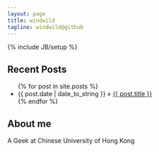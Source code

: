 ```yaml
---
layout: page
title: windwild
tagline: windwild@github
---
```

{% include JB/setup %}
    
## Recent Posts

<ul class="posts">
  {% for post in site.posts %}
    <li>
      <span>{{ post.date | date_to_string }}</span> &raquo; <a href="{{ BASE_PATH }}{{ post.url }}">{{ post.title }}</a>
    </li>
  {% endfor %}
</ul>

## About me

A Geek at Chinese University of Hong Kong


